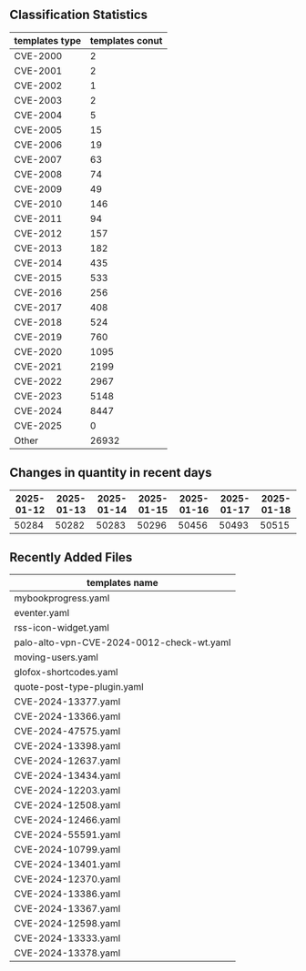 ## Classification Statistics
| templates type | templates conut | 
| --- | --- |
| CVE-2000 | 2 |
| CVE-2001 | 2 |
| CVE-2002 | 1 |
| CVE-2003 | 2 |
| CVE-2004 | 5 |
| CVE-2005 | 15 |
| CVE-2006 | 19 |
| CVE-2007 | 63 |
| CVE-2008 | 74 |
| CVE-2009 | 49 |
| CVE-2010 | 146 |
| CVE-2011 | 94 |
| CVE-2012 | 157 |
| CVE-2013 | 182 |
| CVE-2014 | 435 |
| CVE-2015 | 533 |
| CVE-2016 | 256 |
| CVE-2017 | 408 |
| CVE-2018 | 524 |
| CVE-2019 | 760 |
| CVE-2020 | 1095 |
| CVE-2021 | 2199 |
| CVE-2022 | 2967 |
| CVE-2023 | 5148 |
| CVE-2024 | 8447 |
| CVE-2025 | 0 |
| Other | 26932 |
## Changes in quantity in recent days
|2025-01-12 | 2025-01-13 | 2025-01-14 | 2025-01-15 | 2025-01-16 | 2025-01-17 | 2025-01-18|
|--- | ------ | ------ | ------ | ------ | ------ | ---|
|50284 | 50282 | 50283 | 50296 | 50456 | 50493 | 50515|
## Recently Added Files
| templates name | 
| --- |
| mybookprogress.yaml |
| eventer.yaml |
| rss-icon-widget.yaml |
| palo-alto-vpn-CVE-2024-0012-check-wt.yaml |
| moving-users.yaml |
| glofox-shortcodes.yaml |
| quote-post-type-plugin.yaml |
| CVE-2024-13377.yaml |
| CVE-2024-13366.yaml |
| CVE-2024-47575.yaml |
| CVE-2024-13398.yaml |
| CVE-2024-12637.yaml |
| CVE-2024-13434.yaml |
| CVE-2024-12203.yaml |
| CVE-2024-12508.yaml |
| CVE-2024-12466.yaml |
| CVE-2024-55591.yaml |
| CVE-2024-10799.yaml |
| CVE-2024-13401.yaml |
| CVE-2024-12370.yaml |
| CVE-2024-13386.yaml |
| CVE-2024-13367.yaml |
| CVE-2024-12598.yaml |
| CVE-2024-13333.yaml |
| CVE-2024-13378.yaml |
